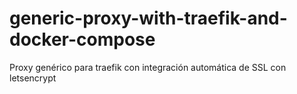 # generic-proxy-with-traefik-and-docker-compose
Proxy genérico para traefik con integración automática de SSL con letsencrypt
